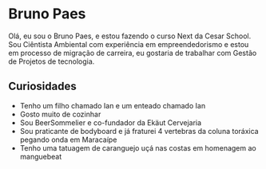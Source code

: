 # Bruno Paes

Olá, eu sou o Bruno Paes, e estou fazendo o curso Next da Cesar School. Sou Ciêntista Ambiental com experiência em empreendedorismo e estou em processo de migração de carreira, eu gostaria de trabalhar com Gestão de Projetos de tecnologia.

## Curiosidades

* Tenho um filho chamado Ian e um enteado chamado Ian
* Gosto muito de cozinhar
* Sou BeerSommelier e co-fundador da Ekäut Cervejaria
* Sou praticante de bodyboard e já fraturei 4 vertebras da coluna toráxica pegando onda em Maracaípe
* Tenho uma tatuagem de caranguejo uçá nas costas em homenagem ao manguebeat